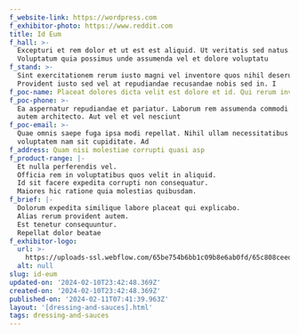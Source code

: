 ```yaml
---
f_website-link: https://wordpress.com
f_exhibitor-photo: https://www.reddit.com
title: Id Eum
f_hall: >-
  Excepturi et rem dolor et ut est est aliquid. Ut veritatis sed natus.
  Voluptatum quia possimus unde assumenda vel et dolore voluptatu
f_stand: >-
  Sint exercitationem rerum iusto magni vel inventore quos nihil deserunt.
  Provident iusto sed vel at repudiandae recusandae nobis sed in. I
f_poc-name: Placeat dolores dicta velit est dolore et id. Qui rerum inventore debitis m
f_poc-phone: >-
  Ea aspernatur repudiandae et pariatur. Laborum rem assumenda commodi id. Dolor
  autem architecto. Aut vel et vel nesciunt 
f_poc-email: >-
  Quae omnis saepe fuga ipsa modi repellat. Nihil ullam necessitatibus
  voluptatem nam sit cupiditate. Ad
f_address: Quam nisi molestiae corrupti quasi asp
f_product-range: |-
  Et nulla perferendis vel.
  Officia rem in voluptatibus quos velit in aliquid.
  Id sit facere expedita corrupti non consequatur.
  Maiores hic ratione quia molestias quibusdam.
f_brief: |-
  Dolorum expedita similique labore placeat qui explicabo.
  Alias rerum provident autem.
  Est tenetur consequuntur.
  Repellat dolor beatae 
f_exhibitor-logo:
  url: >-
    https://uploads-ssl.webflow.com/65be754b6bb1c09b8e6ab0fd/65c808ceeddb095bee312c89_image8.jpeg
  alt: null
slug: id-eum
updated-on: '2024-02-10T23:42:48.369Z'
created-on: '2024-02-10T23:42:48.369Z'
published-on: '2024-02-11T07:41:39.963Z'
layout: '[dressing-and-sauces].html'
tags: dressing-and-sauces
---
```



